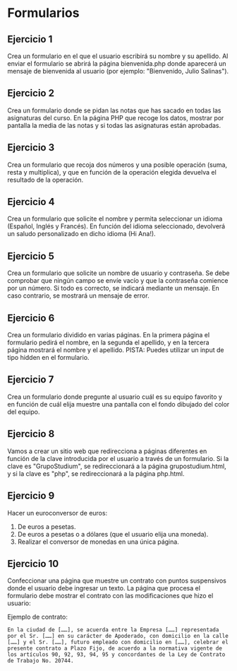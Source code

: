 <h1>Formularios</h1>
<h2>Ejercicio 1</h2>
Crea un formulario en el que el usuario escribirá su nombre y su apellido. Al enviar el formulario se abrirá la página bienvenida.php donde aparecerá un mensaje de bienvenida al usuario (por ejemplo: "Bienvenido, Julio Salinas").

<h2>Ejercicio 2</h2>
Crea un formulario donde se pidan las notas que has sacado en todas las asignaturas del curso. En la página PHP que recoge los datos, mostrar por pantalla la media de las notas y si todas las asignaturas están aprobadas.

<h2>Ejercicio 3</h2>
Crea un formulario que recoja dos números y una posible operación (suma, resta y multiplica), y que en función de la operación elegida devuelva el resultado de la operación.

<h2>Ejercicio 4</h2>
Crea un formulario que solicite el nombre y permita seleccionar un idioma (Español, Inglés y Francés). En función del idioma seleccionado, devolverá un saludo personalizado en dicho idioma (Hi Ana!).

<h2>Ejercicio 5</h2>
Crea un formulario que solicite un nombre de usuario y contraseña. Se debe comprobar que ningún campo se envíe vacío y que la contraseña comience por un número. Si todo es correcto, se indicará mediante un mensaje. En caso contrario, se mostrará un mensaje de error.

<h2>Ejercicio 6</h2>
Crea un formulario dividido en varias páginas. En la primera página el formulario pedirá el nombre, en la segunda el apellido, y en la tercera página mostrará el nombre y el apellido.
PISTA: Puedes utilizar un input de tipo hidden en el formulario.

<h2>Ejercicio 7</h2>
Crea un formulario donde pregunte al usuario cuál es su equipo favorito y en función de cuál elija muestre una pantalla con el fondo dibujado del color del equipo.

<h2>Ejercicio 8</h2>
Vamos a crear un sitio web que redirecciona a páginas diferentes en función de la clave introducida por el usuario a través de un formulario. Si la clave es "GrupoStudium", se redireccionará a la página grupostudium.html, y si la clave es "php", se redireccionará a la página php.html.

<h2>Ejercicio 9</h2>
Hacer un euroconversor de euros:
<ol>
<li>De euros a pesetas.</li>
<li>De euros a pesetas o a dólares (que el usuario elija una moneda).</li>
<li>Realizar el conversor de monedas en una única página.</li>
</ol>
<h2>Ejercicio 10</h2>
Confeccionar una página que muestre un contrato con puntos suspensivos donde el usuario debe ingresar un texto. La página que procesa el formulario debe mostrar el contrato con las modificaciones que hizo el usuario:

Ejemplo de contrato:

    En la ciudad de [……], se acuerda entre la Empresa [……] representada por el Sr. [……] en su carácter de Apoderado, con domicilio en la calle  [……] y el Sr. [……], futuro empleado con domicilio en [……], celebrar el presente contrato a Plazo Fijo, de acuerdo a la normativa vigente de  los artículos 90, 92, 93, 94, 95 y concordantes de la Ley de Contrato de Trabajo No. 20744.

